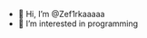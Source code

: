 - 👋 Hi, I’m @Zef1rkaaaaa
- 👀 I’m interested in programming
<!---
Zef1rkaaaaa/Zef1rkaaaaa is a ✨ special ✨ repository because its `README.md` (this file) appears on your GitHub profile.
You can click the Preview link to take a look at your changes.
--->
